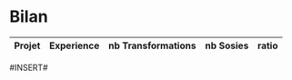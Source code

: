 # Bilan

| Projet | Experience | nb Transformations | nb Sosies | ratio |
| ------ | ---------- | ------------------ | --------- | ----- |
#INSERT#